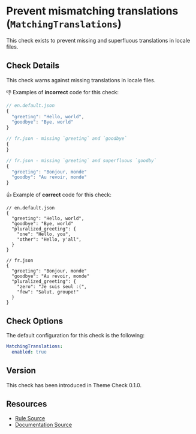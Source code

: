 # Prevent mismatching translations (`MatchingTranslations`)

This check exists to prevent missing and superfluous translations in locale files.

## Check Details

This check warns against missing translations in locale files.

:-1: Examples of **incorrect** code for this check:

```js
// en.default.json
{
  "greeting": "Hello, world",
  "goodbye": "Bye, world"
}

// fr.json - missing `greeting` and `goodbye`
{
}

// fr.json - missing `greeting` and superfluous `goodby`
{
  "greeting": "Bonjour, monde"
  "goodby": "Au revoir, monde"
}
```

:+1: Example of **correct** code for this check:

```liquid
// en.default.json
{
  "greeting": "Hello, world",
  "goodbye": "Bye, world"
  "pluralized_greeting": {
    "one": "Hello, you",
    "other": "Hello, y'all",
  }
}

// fr.json
{
  "greeting": "Bonjour, monde"
  "goodbye": "Au revoir, monde"
  "pluralized_greeting": {
    "zero": "Je suis seul :(",
    "few": "Salut, groupe!"
  }
}
```

## Check Options

The default configuration for this check is the following:

```yaml
MatchingTranslations:
  enabled: true
```

## Version

This check has been introduced in Theme Check 0.1.0.

## Resources

- [Rule Source][codesource]
- [Documentation Source][docsource]

[codesource]: /lib/platformos_check/checks/matching_translations.rb
[docsource]: /docs/checks/matching_translations.md
